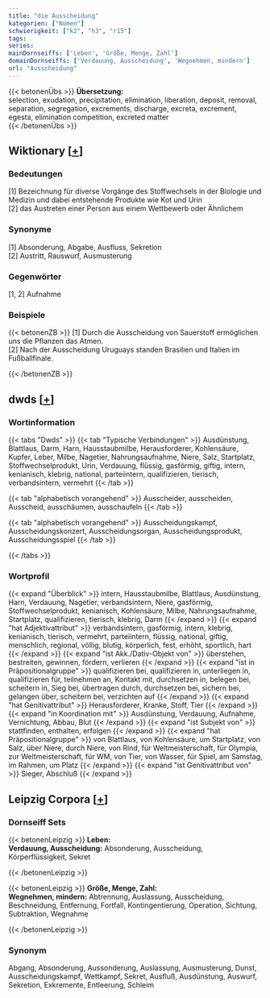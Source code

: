 ```yaml
---
title: "die Ausscheidung"
kategorien: ["Nomen"]
schwierigkeit: ["k2", "h3", "r15"]
tags:
series:
mainDornseiffs: ['Leben', 'Größe, Menge, Zahl']
domainDornseiffs: ['Verdauung, Ausscheidung', 'Wegnehmen, mindern']
url: "Ausscheidung"
---
```


{{< betonenÜbs >}}
**Übersetzung:**  
selection, exudation, precipitation, elimination, liberation, deposit, removal, separation, segregation, excrements, discharge, excreta, excrement, egesta, elimination  competition, excreted matter  
{{< /betonenÜbs >}}

## Wiktionary [[+](https://de.wiktionary.org/wiki/Ausscheidung)]

### Bedeutungen
[1] Bezeichnung für diverse Vorgänge des Stoffwechsels in der Biologie und Medizin und dabei entstehende Produkte wie Kot und Urin  
[2] das Austreten einer Person aus einem Wettbewerb oder Ähnlichem  

### Synonyme
[1] Absonderung, Abgabe, Ausfluss, Sekretion  
[2] Austritt, Rauswurf, Ausmusterung  

### Gegenwörter
[1, 2] Aufnahme  

### Beispiele
{{< betonenZB >}}
[1] Durch die Ausscheidung von Sauerstoff ermöglichen uns die Pflanzen das Atmen.  
[2] Nach der Ausscheidung Uruguays standen Brasilien und Italien im Fußballfinale.  

{{< /betonenZB >}}


## dwds [[+](https://www.dwds.de/wb/Ausscheidung)]

### Wortinformation
{{< tabs "Dwds" >}}
{{< tab "Typische Verbindungen" >}}
Ausdünstung, Blattlaus, Darm, Harn, Hausstaubmilbe, Herausforderer, Kohlensäure, Kupfer, Leber, Milbe, Nagetier, Nahrungsaufnahme, Niere, Salz, Startplatz, Stoffwechselprodukt, Urin, Verdauung, flüssig, gasförmig, giftig, intern, kenianisch, klebrig, national, parteiintern, qualifizieren, tierisch, verbandsintern, vermehrt
{{< /tab >}}

{{< tab "alphabetisch vorangehend" >}}
Ausscheider, ausscheiden, Ausscheid, ausschäumen, ausschaufeln
{{< /tab >}}

{{< tab "alphabetisch vorangehend" >}}
Ausscheidungskampf, Ausscheidungskonzert, Ausscheidungsorgan, Ausscheidungsprodukt, Ausscheidungsspiel
{{< /tab >}}

{{< /tabs >}}

### Wortprofil
{{< expand "Überblick" >}} intern, Hausstaubmilbe, Blattlaus, Ausdünstung, Harn, Verdauung, Nagetier, verbandsintern, Niere, gasförmig, Stoffwechselprodukt, kenianisch, Kohlensäure, Milbe, Nahrungsaufnahme, Startplatz, qualifizieren, tierisch, klebrig, Darm {{< /expand >}}
{{< expand "hat Adjektivattribut" >}} verbandsintern, gasförmig, intern, klebrig, kenianisch, tierisch, vermehrt, parteiintern, flüssig, national, giftig, menschlich, regional, völlig, blutig, körperlich, fest, erhöht, sportlich, hart {{< /expand >}}
{{< expand "ist Akk./Dativ-Objekt von" >}} überstehen, bestreiten, gewinnen, fördern, verlieren {{< /expand >}}
{{< expand "ist in Präpositionalgruppe" >}} qualifizieren bei, qualifizieren in, unterliegen in, qualifizieren für, teilnehmen an, Kontakt mit, durchsetzen in, belegen bei, scheitern in, Sieg bei, übertragen durch, durchsetzen bei, sichern bei, gelangen über, scheitern bei, verzichten auf {{< /expand >}}
{{< expand "hat Genitivattribut" >}} Herausforderer, Kranke, Stoff, Tier {{< /expand >}}
{{< expand "in Koordination mit" >}} Ausdünstung, Verdauung, Aufnahme, Vernichtung, Abbau, Blut {{< /expand >}}
{{< expand "ist Subjekt von" >}} stattfinden, enthalten, erfolgen {{< /expand >}}
{{< expand "hat Präpositionalgruppe" >}} von Blattlaus, von Kohlensäure, um Startplatz, von Salz, über Niere, durch Niere, von Rind, für Weltmeisterschaft, für Olympia, zur Weltmeisterschaft, für WM, von Tier, von Wasser, für Spiel, am Samstag, im Rahmen, um Platz {{< /expand >}}
{{< expand "ist Genitivattribut von" >}} Sieger, Abschluß {{< /expand >}}

## Leipzig Corpora [[+](https://corpora.uni-leipzig.de/en/res?word=Ausscheidung&corpusId=deu_newscrawl-public_2018)]

### Dornseiff Sets
{{< betonenLeipzig >}}
**Leben:**  
**Verdauung, Ausscheidung:** Absonderung, Ausscheidung, Körperflüssigkeit, Sekret  

{{< /betonenLeipzig >}}


{{< betonenLeipzig >}}
**Größe, Menge, Zahl:**  
**Wegnehmen, mindern:** Abtrennung, Auslassung, Ausscheidung, Beschneidung, Entfernung, Fortfall, Kontingentierung, Operation, Sichtung, Subtraktion, Wegnahme  

{{< /betonenLeipzig >}}

### Synonym
Abgang, Absonderung, Aussonderung, Auslassung, Ausmusterung, Dunst, Ausscheidungskampf, Wettkampf, Sekret, Ausfluß, Ausdünstung, Auswurf, Sekretion, Exkremente, Entleerung, Schleim

